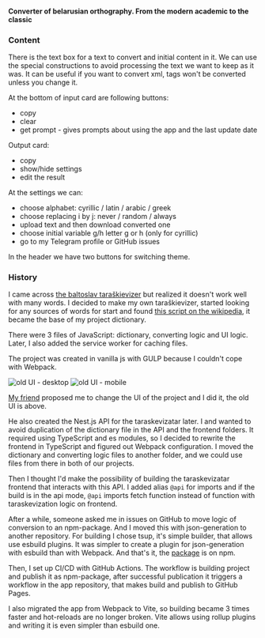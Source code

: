 #### Converter of belarusian orthography. From the modern academic to the classic

### Content

There is the text box for a text to convert and initial content in it. We can
use the special constructions to avoid processing the text we want to keep as it
was. It can be useful if you want to convert xml, tags won't be converted unless
you change it.

At the bottom of input card are following buttons:

- copy
- clear
- get prompt - gives prompts about using the app and the last update date

Output card:

- copy
- show/hide settings
- edit the result

At the settings we can:

- choose alphabet: cyrillic / latin / arabic / greek
- choose replacing i by j: never / random / always
- upload text and then download converted one
- choose initial variable g/h letter g or h (only for cyrillic)
- go to my Telegram profile or GitHub issues

In the header we have two buttons for switching theme.

### History

I came across [the baltoslav taraškievizer](https://baltoslav.eu/tar/index.php)
but realized it doesn't work well with many words. I decided to make my own
taraškievizer, started looking for any sources of words for start and found
[this script on the wikipedia](https://be-tarask.wikipedia.org/wiki/MediaWiki:Gadget-nt.js),
it became the base of my project dictionary.

There were 3 files of JavaScript: dictionary, converting logic and UI logic.
Later, I also added the service worker for caching files.

The project was created in vanilla js with GULP because I couldn't cope with
Webpack.

![old UI - desktop](@/old-desktop.jpg) ![old UI - mobile](@/old-mobile.jpg)

[My friend](https://github.com/nopears) proposed me to change the UI of the
project and I did it, the old UI is above.

He also created the Nest.js API for the taraskevizatar later. I and wanted to
avoid duplication of the dictionary file in the API and the frontend folders. It
required using TypeScript and es modules, so I decided to rewrite the frontend in
TypeScript and figured out Webpack configuration. I moved the dictionary and
converting logic files to another folder, and we could use files from there in
both of our projects.

Then I thought I'd make the possibility of building the taraskevizatar frontend
that interacts with this API. I added alias `@api` for imports and if the build
is in the api mode, `@api` imports fetch function instead of function with
taraskevization logic on frontend.

After a while, someone asked me in issues on GitHub to move logic of conversion
to an npm-package. And I moved this with json-generation to another repository.
For building I chose tsup, it's simple builder, that allows use esbuild plugins.
It was simpler to create a plugin for json-generation with esbuild 
than with Webpack. And that's it, the
[package](https://www.npmjs.com/package/taraskevizer)
is on npm.

Then, I set up CI/CD with GitHub Actions. The workflow is building project
and publish it as npm-package, after successful publication it triggers
a workflow in the app repository, that makes build and publish to GitHub Pages.

I also migrated the app from Webpack to Vite, so building became 3 times faster
and hot-reloads are no longer broken. Vite allows using rollup plugins and
writing it is even simpler than esbuild one.
